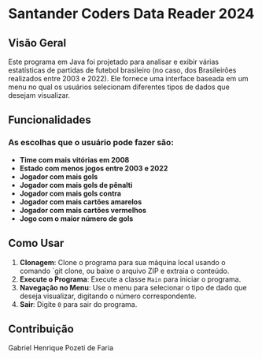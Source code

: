 # Santander Coders Data Reader 2024

## Visão Geral

Este programa em Java foi projetado para analisar e exibir várias estatísticas de partidas de futebol brasileiro (no caso, dos Brasileirões realizados entre 2003 e 2022). 
Ele fornece uma interface baseada em um menu no qual os usuários selecionam diferentes tipos de dados que desejam visualizar.

## Funcionalidades

### As escolhas que o usuário pode fazer são:

- **Time com mais vitórias em 2008**
- **Estado com menos jogos entre 2003 e 2022**
- **Jogador com mais gols**
- **Jogador com mais gols de pênalti**
- **Jogador com mais gols contra**
- **Jogador com mais cartões amarelos**
- **Jogador com mais cartões vermelhos**
- **Jogo com o maior número de gols**

## Como Usar

1. **Clonagem**: Clone o programa para sua máquina local usando o comando `git clone, ou baixe o arquivo ZIP e extraia o conteúdo.
2. **Execute o Programa**: Execute a classe `Main` para iniciar o programa.
3. **Navegação no Menu**: Use o menu para selecionar o tipo de dado que deseja visualizar, digitando o número correspondente.
4. **Sair**: Digite `0` para sair do programa.

## Contribuição
Gabriel Henrique Pozeti de Faria